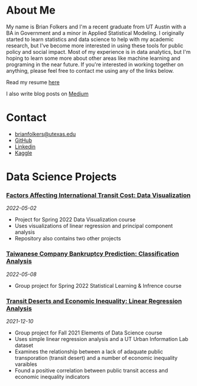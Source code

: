 # About Me
My name is Brian Folkers and I'm a recent graduate from UT Austin with a BA in Government and a minor in Applied Statistical Modeling. I originally started to learn statistics and data science to help with my academic research, but I've become more interested in using these tools for public policy and social impact. Most of my experience is in data analytics, but I'm hoping to learn some more about other areas like machine learning and programing in the near future. If you're interested in working together on anything, please feel free to contact me using any of the links below.

Read my resume [here](https://drive.google.com/file/d/14mPD0wn50HGyYOWBylKujzl3pnJOhGxk/view?usp=sharing)

I also write blog posts on [Medium](https://medium.com/@brianfolkers)

# Contact
- brianfolkers@utexas.edu
- [GitHub](https://github.com/BriandFolkers)
- [Linkedin](https://www.linkedin.com/in/brian-d-folkers-898a311a2/)
- [Kaggle](https://www.kaggle.com/briandfolkers)


# Data Science Projects
### [Factors Affecting International Transit Cost: Data Visualization](https://github.com/BriandFolkers/Data_Viz_Projects)
*2022-05-02*
- Project for Spring 2022 Data Visualization course
- Uses visualizations of linear regression and principal component analysis
- Repository also contains two other projects

### [Taiwanese Company Bankruptcy Prediction: Classification Analysis](https://github.com/BriandFolkers/StatsLearning_Project)
*2022-05-08*
- Group project for Spring 2022 Statistical Learning & Infrence course

### [Transit Deserts and Economic Inequality: Linear Regression Analysis](https://github.com/BriandFolkers/DS-Project)
*2021-12-10*
- Group project for Fall 2021 Elements of Data Science course
- Uses simple linear regression analysis and a UT Urban Information Lab dataset
- Examines the relationship between a lack of adaquate public transporation (transit desert) and a number of economic inequality varaibles
- Found a positive correlation between public transit access and economic inequality indicators
